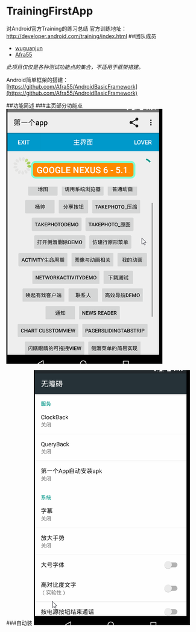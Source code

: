 # TrainingFirstApp
对Android官方Training的练习总结
官方训练地址：http://developer.android.com/training/index.html
##团队成员
* [wuguanjun](https://github.com/wuguanjun "wuguanju")
* [Afra55](https://github.com/Afra55 "yangshuai")

*此项目仅仅是各种测试功能点的集合，不适用于框架搭建。*

Android简单框架的搭建：
[https://github.com/Afra55/AndroidBasicFramework](https://github.com/Afra55/AndroidBasicFramework)

##功能简述
###主页部分功能点
![home](https://raw.githubusercontent.com/Afra55/TrainingFirstApp/master/readme_img/show_home.gif)

###自动装
![自动装](https://raw.githubusercontent.com/Afra55/TrainingFirstApp/master/readme_img/auto_install.gif)